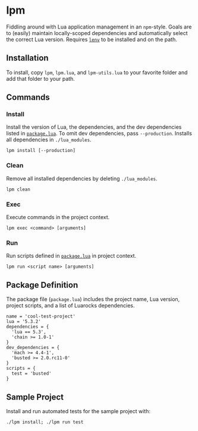 # lpm
Fiddling around with Lua application management in an `npm`-style. Goals are to (easily) maintain locally-scoped dependencies and automatically select the correct Lua version. Requires [`lenv`](https://github.com/mah0x211/lenv) to be installed and on the path.

## Installation
To install, copy `lpm`, `lpm.lua`, and `lpm-utils.lua` to your favorite folder and add that folder to your path.

## Commands
### Install
Install the version of Lua, the dependencies, and the dev dependencies listed in [`package.lua`](#package-definition). To omit dev dependencies, pass `--production`. Installs all dependencies in `./lua_modules`.

```shell
lpm install [--production]
```

### Clean
Remove all installed dependencies by deleting `./lua_modules`.

```shell
lpm clean
```

### Exec
Execute commands in the project context.

```shell
lpm exec <command> [arguments]
```

### Run
Run scripts defined in [`package.lua`](#package-definition) in project context.

```shell
lpm run <script name> [arguments]
```

## Package Definition
The package file (`package.lua`) includes the project name, Lua version, project scripts, and a list of Luarocks dependencies.

```
name = 'cool-test-project'
lua = '5.3.2'
dependencies = {
  'lua == 5.3',
  'chain >= 1.0-1'
}
dev_dependencies = {
  'mach >= 4.4-1',
  'busted >= 2.0.rc11-0'
}
scripts = {
  test = 'busted'
}
```

## Sample Project
Install and run automated tests for the sample project with:

```shell
./lpm install; ./lpm run test
```
